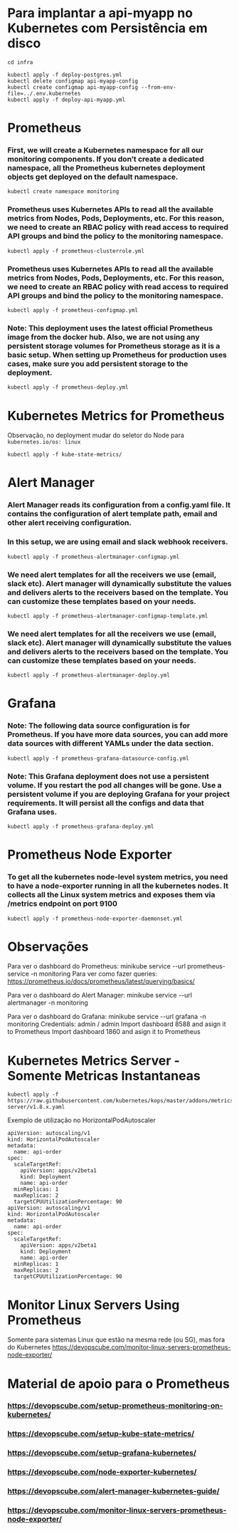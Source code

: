 # Para implantar a api-myapp no Kubernetes com Persistência em disco

```
cd infra

kubectl apply -f deploy-postgres.yml
kubectl delete configmap api-myapp-config 
kubectl create configmap api-myapp-config --from-env-file=../.env.kubernetes
kubectl apply -f deploy-api-myapp.yml
```


# Prometheus

### First, we will create a Kubernetes namespace for all our monitoring components. If you don’t create a dedicated namespace, all the Prometheus kubernetes deployment objects get deployed on the default namespace.
```
kubectl create namespace monitoring
```

### Prometheus uses Kubernetes APIs to read all the available metrics from Nodes, Pods, Deployments, etc. For this reason, we need to create an RBAC policy with read access to required API groups and bind the policy to the monitoring namespace.
```
kubectl apply -f prometheus-clusterrole.yml
```

### Prometheus uses Kubernetes APIs to read all the available metrics from Nodes, Pods, Deployments, etc. For this reason, we need to create an RBAC policy with read access to required API groups and bind the policy to the monitoring namespace.
```
kubectl apply -f prometheus-configmap.yml
```

### Note: This deployment uses the latest official Prometheus image from the docker hub. Also, we are not using any persistent storage volumes for Prometheus storage as it is a basic setup. When setting up Prometheus for production uses cases, make sure you add persistent storage to the deployment.
```
kubectl apply -f prometheus-deploy.yml
```


# Kubernetes Metrics for Prometheus
Observação, no deployment mudar do seletor do Node para `kubernetes.io/os: linux`
```
kubectl apply -f kube-state-metrics/
```


# Alert Manager 
### Alert Manager reads its configuration from a config.yaml file. It contains the configuration of alert template path, email and other alert receiving configuration.
### In this setup, we are using email and slack webhook receivers. 
```
kubectl apply -f prometheus-alertmanager-configmap.yml
```

### We need alert templates for all the receivers we use (email, slack etc). Alert manager will dynamically substitute the values and delivers alerts to the receivers based on the template. You can customize these templates based on your needs.
```
kubectl apply -f prometheus-alertmanager-configmap-template.yml
```

### We need alert templates for all the receivers we use (email, slack etc). Alert manager will dynamically substitute the values and delivers alerts to the receivers based on the template. You can customize these templates based on your needs.
```
kubectl apply -f prometheus-alertmanager-deploy.yml
```


# Grafana

### Note: The following data source configuration is for Prometheus. If you have more data sources, you can add more data sources with different YAMLs under the data section.
```
kubectl apply -f prometheus-grafana-datasource-config.yml
```

### Note: This Grafana deployment does not use a persistent volume. If you restart the pod all changes will be gone. Use a persistent volume if you are deploying Grafana for your project requirements. It will persist all the configs and data that Grafana uses.
```
kubectl apply -f prometheus-grafana-deploy.yml
```


# Prometheus Node Exporter

### To get all the kubernetes node-level system metrics, you need to have a node-exporter running in all the kubernetes nodes. It collects all the Linux system metrics and exposes them via /metrics endpoint on port 9100
```
kubectl apply -f prometheus-node-exporter-daemonset.yml
```


# Observações

Para ver o dashboard do Prometheus: 
minikube service --url prometheus-service -n monitoring
Para ver como fazer queries: https://prometheus.io/docs/prometheus/latest/querying/basics/

Para ver o dashboard do Alert Manager: 
minikube service --url alertmanager -n monitoring

Para ver o dashboard do Grafana: 
minikube service --url grafana -n monitoring
Credentials: admin / admin
Import dashboard 8588 and asign it to Prometheus
Import dashboard 1860 and asign it to Prometheus


# Kubernetes Metrics Server - Somente Metricas Instantaneas 
```
kubectl apply -f https://raw.githubusercontent.com/kubernetes/kops/master/addons/metrics-server/v1.8.x.yaml
```

Exemplo de utilização no HorizontalPodAutoscaler
```
apiVersion: autoscaling/v1
kind: HorizontalPodAutoscaler
metadata:
  name: api-order
spec:
  scaleTargetRef:
    apiVersion: apps/v2beta1
    kind: Deployment
    name: api-order
  minReplicas: 1
  maxReplicas: 2
  targetCPUUtilizationPercentage: 90
apiVersion: autoscaling/v1
kind: HorizontalPodAutoscaler
metadata:
  name: api-order
spec:
  scaleTargetRef:
    apiVersion: apps/v2beta1
    kind: Deployment
    name: api-order
  minReplicas: 1
  maxReplicas: 2
  targetCPUUtilizationPercentage: 90
```  


# Monitor Linux Servers Using Prometheus
Somente para sistemas Linux que estão na mesma rede (ou SG), mas fora do Kubernetes 
https://devopscube.com/monitor-linux-servers-prometheus-node-exporter/


# Material de apoio para o Prometheus

### https://devopscube.com/setup-prometheus-monitoring-on-kubernetes/
### https://devopscube.com/setup-kube-state-metrics/
### https://devopscube.com/setup-grafana-kubernetes/
### https://devopscube.com/node-exporter-kubernetes/
### https://devopscube.com/alert-manager-kubernetes-guide/
### https://devopscube.com/monitor-linux-servers-prometheus-node-exporter/




